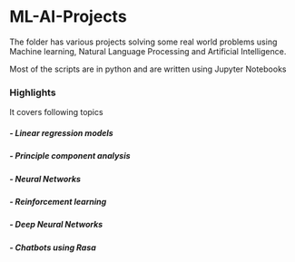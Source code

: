 # ML-AI-Projects

The folder has various projects solving some real world problems using Machine learning, Natural Language Processing and Artificial Intelligence. 

Most of the scripts are in python and are written using Jupyter Notebooks

### Highlights

It covers following topics 

##### - Linear regression models

##### - Principle component analysis

##### - Neural Networks

##### - Reinforcement learning

##### - Deep Neural Networks

##### - Chatbots using Rasa
